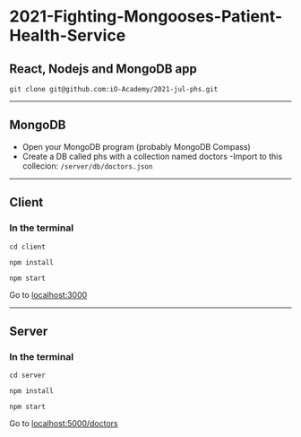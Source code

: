 # 2021-Fighting-Mongooses-Patient-Health-Service

## React, Nodejs and MongoDB app

`git clone git@github.com:iO-Academy/2021-jul-phs.git`

---
## MongoDB
- Open your MongoDB program (probably MongoDB Compass)
- Create a DB called phs with a collection named doctors
-Import to this collecion:
`/server/db/doctors.json`
---

## Client

### In the terminal
`cd client`

`npm install`

`npm start`

Go to [localhost:3000](http://localhost:3000)

---
## Server

### In the terminal

`cd server`

`npm install`

`npm start`

Go to [localhost:5000/doctors](http://localhost:5000/doctors)
